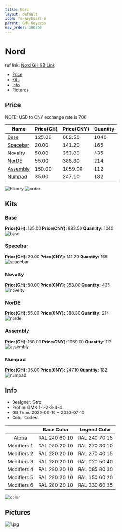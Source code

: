 ```yaml
---
title: Nord 
layout: default
icon: fa-keyboard-o
parent: GMK Keycaps
nav_order: 300750
---
```


# Nord 

ref link: [Nord GH GB Link](https://geekhack.org/index.php?topic=106874.0)  
* [Price](#price)  
* [Kits](#kits)  
* [Info](#info)  
* [Pictures](#pictures)  


## Price  

NOTE: USD to CNY exchange rate is 7.06

| Name          | Price(GH)    |  Price(CNY) | Quantity |
| ------------- | ------------ |  ---------- | -------- |
|[Base](#base)|125.00|882.50|1040|
|[Spacebar](#spacebar)|20.00|141.20|165|
|[Novelty](#novelty)|50.00|353.00|435|
|[NorDE](#norde)|55.00|388.30|214|
|[Assembly](#assembly)|150.00|1059.00|112|
|[Numpad](#numpad)|35.00|247.10|182|

<img src="{{ 'assets/images/gmk-keycaps/nord/history.png' | relative_url }}" alt="history" class="image featured">
<img src="{{ 'assets/images/gmk-keycaps/nord/order.png' | relative_url }}" alt="order" class="image featured">

## Kits  
### Base  
**Price(GH):** 125.00    **Price(CNY):** 882.50    **Quantity:** 1040  
<img src="{{ 'assets/images/gmk-keycaps/nord/kits_pics/base.jpg' | relative_url }}" alt="base" class="image featured">

### Spacebar  
**Price(GH):** 20.00    **Price(CNY):** 141.20    **Quantity:** 165  
<img src="{{ 'assets/images/gmk-keycaps/nord/kits_pics/spacebar.jpg' | relative_url }}" alt="spacebar" class="image featured">

### Novelty  
**Price(GH):** 50.00    **Price(CNY):** 353.00    **Quantity:** 435  
<img src="{{ 'assets/images/gmk-keycaps/nord/kits_pics/novelty.jpg' | relative_url }}" alt="novelty" class="image featured">

### NorDE  
**Price(GH):** 55.00    **Price(CNY):** 388.30    **Quantity:** 214  
<img src="{{ 'assets/images/gmk-keycaps/nord/kits_pics/norde.png' | relative_url }}" alt="norde" class="image featured">

### Assembly  
**Price(GH):** 150.00    **Price(CNY):** 1059.00    **Quantity:** 112  
<img src="{{ 'assets/images/gmk-keycaps/nord/kits_pics/assembly.jpg' | relative_url }}" alt="assembly" class="image featured">

### Numpad  
**Price(GH):** 35.00    **Price(CNY):** 247.10    **Quantity:** 182  
<img src="{{ 'assets/images/gmk-keycaps/nord/kits_pics/numpad.jpg' | relative_url }}" alt="numpad" class="image featured">


## Info  
* Designer: Gtrx  
* Profile: GMK 1-1-2-3-4-4  
* GB Time: 2020-06-10 ~ 2020-07-10  
* Color Codes:  

| |Base Color     | Legend Color
| :-------------: | :-------------: | :------------:
|Alpha|RAL 240 60 10|RAL 240 70 15
|Modifiers 1|RAL 280 20 10|RAL 270 30 10
|Modifiers 2|RAL 280 20 10|RAL 270 40 15
|Modifiers 3|RAL 280 20 10|RAL 020 50 40
|Modifiers 4|RAL 280 20 10|RAL 085 80 30
|Modifiers 5|RAL 280 20 10|RAL 150 60 20
|Modifiers 6|RAL 280 20 10|RAL 330 60 25

<img src="{{ 'assets/images/gmk-keycaps/nord/color.png' | relative_url }}" alt="color" class="image featured">


## Pictures  
<img src="{{ 'assets/images/gmk-keycaps/nord/rendering_pics/1.jpg' | relative_url }}" alt="1.jpg" class="image featured">
